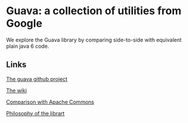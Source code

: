 # Guava: a collection of utilities from Google

We explore the Guava library by comparing side-to-side with equivalent plain java 6 code.

## Links

[The guava github project](https://github.com/google/guava)

[The wiki](https://github.com/google/guava/wiki)

[Comparison with Apache Commons](https://github.com/google/guava/wiki/ApacheCommonCollectionsEquivalents)

[Philosophy of the librart](https://github.com/google/guava/wiki/PhilosophyExplained)